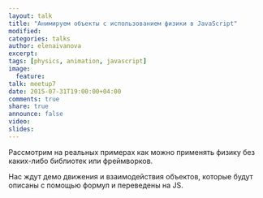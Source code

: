```yaml
---
layout: talk
title: "Анимируем объекты с использованием физики в JavaScript"
modified:
categories: talks
author: elenaivanova
excerpt:
tags: [physics, animation, javascript]
image:
  feature:
talk: meetup7
date: 2015-07-31T19:00:00+04:00
comments: true
share: true
announce: false
video: 
slides: 
---
```


Рассмотрим на реальных примерах как можно применять физику без каких-либо библиотек или фреймворков. 

Нас ждут демо движения и взаимодействия объектов, которые будут описаны с помощью формул и переведены на JS.
